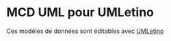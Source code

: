 
# MCD UML pour UMLetino

Ces modèles de données sont éditables avec [UMLetino](https://www.umletino.com/umletino.html)

